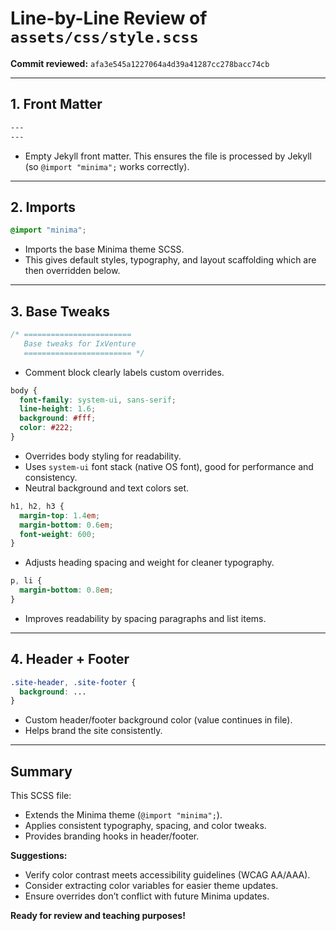 # Line-by-Line Review of `assets/css/style.scss`

**Commit reviewed:** `afa3e545a1227064a4d39a41287cc278bacc74cb`

---

## 1. Front Matter

```scss
---
---
```
- Empty Jekyll front matter. This ensures the file is processed by Jekyll (so `@import "minima";` works correctly).

---

## 2. Imports

```scss
@import "minima";
```
- Imports the base Minima theme SCSS.  
- This gives default styles, typography, and layout scaffolding which are then overridden below.

---

## 3. Base Tweaks

```scss
/* ========================
   Base tweaks for IxVenture
   ======================== */
```
- Comment block clearly labels custom overrides.

```scss
body {
  font-family: system-ui, sans-serif;
  line-height: 1.6;
  background: #fff;
  color: #222;
}
```
- Overrides body styling for readability.  
- Uses `system-ui` font stack (native OS font), good for performance and consistency.  
- Neutral background and text colors set.

```scss
h1, h2, h3 {
  margin-top: 1.4em;
  margin-bottom: 0.6em;
  font-weight: 600;
}
```
- Adjusts heading spacing and weight for cleaner typography.

```scss
p, li {
  margin-bottom: 0.8em;
}
```
- Improves readability by spacing paragraphs and list items.

---

## 4. Header + Footer

```scss
.site-header, .site-footer {
  background: ...
}
```
- Custom header/footer background color (value continues in file).  
- Helps brand the site consistently.

---

## Summary

This SCSS file:
- Extends the Minima theme (`@import "minima";`).
- Applies consistent typography, spacing, and color tweaks.  
- Provides branding hooks in header/footer.  

**Suggestions:**
- Verify color contrast meets accessibility guidelines (WCAG AA/AAA).  
- Consider extracting color variables for easier theme updates.  
- Ensure overrides don’t conflict with future Minima updates.

**Ready for review and teaching purposes!**
